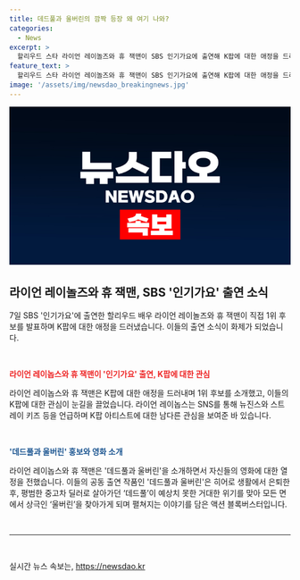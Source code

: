 ```yaml
---
title: 데드풀과 울버린의 깜짝 등장 왜 여기 나와?
categories:
  - News
excerpt: >
  할리우드 스타 라이언 레이놀즈와 휴 잭맨이 SBS 인기가요에 출연해 K팝에 대한 애정을 드러내며 이목을 끌었습니다. 두 배우는 1위 후보를 직접 소개하고 자신들이 출연한 영화를 홍보하기도 했습니다. 라이언 레이놉스는 SNS에서 K팝 아티스트에 대한 특별한 관심을 드러내며 주목받았고, 휴 잭맨도 서울시 홍보대사로 임명된 바 있어 친한파 배우로 손꼽힙니다. 이들의 활동과 출연 영화에 대한 이야기가 관심을 모을 전망입니다.
feature_text: >
  할리우드 스타 라이언 레이놀즈와 휴 잭맨이 SBS 인기가요에 출연해 K팝에 대한 애정을 드러내며 이목을 끌었습니다. 두 배우는 1위 후보를 직접 소개하고 자신들이 출연한 영화를 홍보하기도 했습니다. 라이언 레이놉스는 SNS에서 K팝 아티스트에 대한 특별한 관심을 드러내며 주목받았고, 휴 잭맨도 서울시 홍보대사로 임명된 바 있어 친한파 배우로 손꼽힙니다. 이들의 활동과 출연 영화에 대한 이야기가 관심을 모을 전망입니다.
image: '/assets/img/newsdao_breakingnews.jpg'
---
```


<p><img src="/assets/img/newsdao_breakingnews.jpg" alt="implanttips 속보" /></p>

<h2 data-ke-size="size26">라이언 레이놀즈와 휴 잭맨, SBS '인기가요' 출연 소식</h2>

<p data-ke-size="size16">7일 SBS '인기가요'에 출연한 할리우드 배우 라이언 레이놀즈와 휴 잭맨이 직접 1위 후보를 발표하며 K팝에 대한 애정을 드러냈습니다. 이들의 출연 소식이 화제가 되었습니다.</p>

<p data-ke-size="size16">&nbsp;</p>

<p data-ke-size="size16"><b><span style="color: #ee2323;">라이언 레이놉스와 휴 잭맨이 '인기가요' 출연, K팝에 대한 관심</span></b></p>

<p data-ke-size="size16">라이언 레이놉스와 휴 잭맨은 K팝에 대한 애정을 드러내며 1위 후보를 소개했고, 이들의 K팝에 대한 관심이 눈길을 끌었습니다. 라이언 레이놉스는 SNS를 통해 뉴진스와 스트레이 키즈 등을 언급하며 K팝 아티스트에 대한 남다른 관심을 보여준 바 있습니다.</p>

<p data-ke-size="size16">&nbsp;</p>

<p data-ke-size="size16"><b><span style="color: #1a5490;">'데드풀과 울버린' 홍보와 영화 소개</span></b></p>

<p data-ke-size="size16">라이언 레이놉스와 휴 잭맨은 '데드풀과 울버린'을 소개하면서 자신들의 영화에 대한 열정을 전했습니다. 이들의 공동 출연 작품인 '데드풀과 울버린'은 히어로 생활에서 은퇴한 후, 평범한 중고차 딜러로 살아가던 ‘데드풀’이 예상치 못한 거대한 위기를 맞아 모든 면에서 상극인 ‘울버린’을 찾아가게 되며 펼쳐지는 이야기를 담은 액션 블록버스터입니다.</p>

<p data-ke-size="size16">&nbsp;</p>

<hr>

<p data-ke-size="size16">&nbsp;</p>
실시간 뉴스 속보는, <a href="https://newsdao.kr" rel="dofollow">https://newsdao.kr</a>


